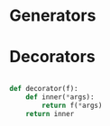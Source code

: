 # Generators


# Decorators

```python

def decorator(f):
    def inner(*args): 
        return f(*args)
    return inner

```

